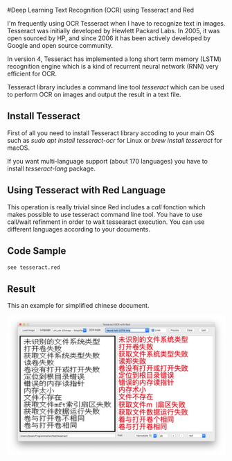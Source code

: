 #Deep Learning Text Recognition (OCR) using Tesseract and Red

I'm frequently using OCR Tesseract when I have to recognize text in images. 
Tesseract was initially developed  by Hewlett Packard Labs. In 2005, it was open sourced by HP, and since 2006 it has been actively developed by Google and open source community.

In version 4, Tesseract has implemented a long short term memory (LSTM) recognition engine which is a kind of recurrent neural network (RNN) very efficient for OCR.

Tesseract library includes a command line tool *tesseract* which can be used  to perform OCR on images and output the result in a text file.

## Install Tesseract
First of all you need to install Tesseract library accoding to your main OS such as *sudo apt install tesseract-ocr* for Linux or  *brew install tesseract* for macOS. 

If you want multi-language support (about 170 languages) you have to install *tesseract-lang* package. 

## Using Tesseract with Red Language

This operation is really trivial since Red includes a *call* fonction which makes possible to use tesseract command line tool. You have to use call/wait refinment in order to wait tessearact execution. You can use different languages according to your documents.

## Code Sample
```
see tesseract.red
```


## Result

This an example for simplified chinese document. 

![](tesseract.jpg)


 

